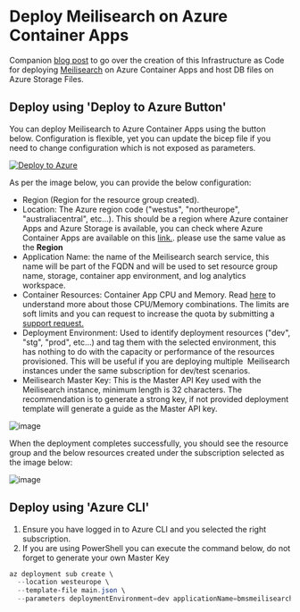 # Deploy Meilisearch on Azure Container Apps
Companion [blog post](https://bit.ly/3TavzGb) to go over the creation of this Infrastructure as Code for deploying [Meilisearch](https://www.meilisearch.com/) on Azure Container Apps and host DB files on Azure Storage Files.

## Deploy using 'Deploy to Azure Button'
You can deploy Meilisearch to Azure Container Apps using the button below. Configuration is flexible, yet you can update the bicep file if you need to change configuration which is not exposed as parameters.

[![Deploy to Azure](https://aka.ms/deploytoazurebutton)](https://portal.azure.com/#create/Microsoft.Template/uri/https%3A%2F%2Fraw.githubusercontent.com%2Fbmsuisse%2FContainer-Apps-Meilisearch%2Fmaster%2Fdeploy%2Fmain.json)

As per the image below, you can provide the below configuration:

- Region (Region for the resource group created).
- Location: The Azure region code ("westus", "northeurope", "australiacentral", etc...). This should be a region where Azure container Apps and Azure Storage is available, you can check where Azure Container Apps are available on this [link.](https://azure.microsoft.com/en-us/explore/global-infrastructure/products-by-region/?products=storage,container-apps&regions=all). please use the same value as the **Region**
- Application Name: the name of the Meilisearch search service, this name will be part of the FQDN and will be used to set resource group name, storage, container app environment, and log analytics workspace.
- Container Resources: Container App CPU and Memory. Read [here](https://learn.microsoft.com/en-us/azure/container-apps/containers#configuration) to understand more about those CPU/Memory combinations. The limits are soft limits and you can request to increase the quota by submitting a [support request.](https://azure.microsoft.com/support/create-ticket/)
- Deployment Environment: Used to identify deployment resources ("dev", "stg", "prod", etc...) and tag them with the selected environment, this has nothing to do with the capacity or performance of the resources provisioned. This will be useful if you are deploying multiple  Meilisearch instances under the same subscription for dev/test scenarios.
- Meilisearch Master Key: This is the Master API Key used with the Meilisearch instance, minimum length is 32 characters. The recommendation is to generate a strong key, if not provided deployment template will generate a guide as the Master API key.

![image](https://user-images.githubusercontent.com/3114431/194722145-090b113e-9a6d-4f50-ae07-c87ab8298009.png)

When the deployment completes successfully, you should see the resource group and the below resources created under the subscription selected as the image below:

![image](https://user-images.githubusercontent.com/3114431/194722158-842e86b6-f675-45b3-aeee-1d1b9c4a40b1.png)

## Deploy using 'Azure CLI'
1. Ensure you have logged in to Azure CLI and you selected the right subscription.
2. If you are using PowerShell you can execute the command below, do not forget to generate your own Master Key

```PowerShell
az deployment sub create \
  --location westeurope \
  --template-file main.json \
  --parameters deploymentEnvironment=dev applicationName=bmsmeilisearch enablePublicNetworkAccess=true
```









